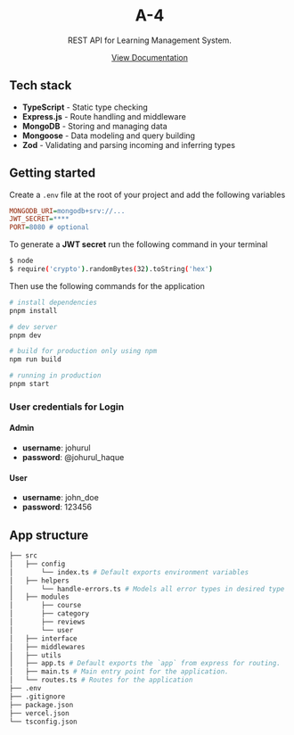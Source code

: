 <h1 align="center">
  A-4
</h1>

<p align="center">
 REST API for Learning Management System.
</p>

<div align="center">
  <a href="https://documenter.getpostman.com/view/28307598/2s9YkuZyeF">View Documentation</a>
</div>

## Tech stack
- **TypeScript** - Static type checking
- **Express.js** - Route handling and middleware
- **MongoDB** - Storing and managing data
- **Mongoose** - Data modeling and query building
- **Zod** - Validating and parsing incoming and inferring types

## Getting started
Create a `.env` file at the root of your project and add the following variables

```ini
MONGODB_URI=mongodb+srv://...
JWT_SECRET=****
PORT=8080 # optional
```
To generate a **JWT secret** run the following command in your terminal
```bash
$ node
$ require('crypto').randomBytes(32).toString('hex')
```

Then use the following commands for the application

```bash
# install dependencies
pnpm install

# dev server
pnpm dev

# build for production only using npm
npm run build

# running in production
pnpm start
```

### User credentials for Login

#### Admin
  - **username**: johurul
  - **password**: @johurul_haque

#### User
  - **username**: john_doe
  - **password**: 123456

## App structure

```bash
├── src
│   ├── config
│       └── index.ts # Default exports environment variables
│   ├── helpers
│       └── handle-errors.ts # Models all error types in desired type
│   ├── modules
│       ├── course
│       ├── category
│       ├── reviews
│       └── user
│   ├── interface
│   ├── middlewares
│   ├── utils
│   ├── app.ts # Default exports the `app` from express for routing.  
│   ├── main.ts # Main entry point for the application.
│   └── routes.ts # Routes for the application 
├── .env
├── .gitignore
├── package.json
├── vercel.json
└── tsconfig.json
```
